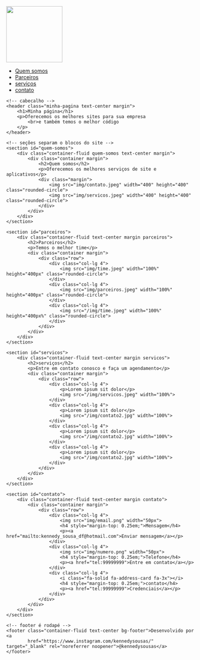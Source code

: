 <!DOCTYPE html>
<html lang="pt-br">

<head>
    <meta charset="utf-8">
    <title>Minha página</title>
    <link rel="stylesheet" type="text/css" href="CSS/style.css" <!-- CSS only -->
    <link href="https://cdn.jsdelivr.net/npm/bootstrap@5.2.0/dist/css/bootstrap.min.css" rel="stylesheet"
        integrity="sha384-gH2yIJqKdNHPEq0n4Mqa/HGKIhSkIHeL5AyhkYV8i59U5AR6csBvApHHNl/vI1Bx" crossorigin="anonymous">
    <script src="https://kit.fontawesome.com/4c49692760.js" crossorigin="anonymous"></script>
</head>

<body>
    <!-- menu (# ancora a seção)-->
    <nav class="navbar navbar-expand-lg navbar-light">
        <a class="navbar-brand" href="#">
            <img src="img/google-logo-1.png" width="150px">
        </a>
        <div class="collapse navbar-collapse">
            <ul class="navbar-nav">
                <li class="nav-item">
                    <a class="nav-link" href="#quem-somos">Quem somos</a>
                </li>
                <li class="nav-item">
                    <a class="nav-link" href="#parceiros">Parceiros</a>
                </li>
                <li class="nav-item">
                    <a class="nav-link" href="#servicos">serviços</a>
                </li>
                <li class="nav-item">
                    <a class="nav-link" href="#contato">contato</a>
                </li>
            </ul>
        </div>
    </nav>

    <!-- cabecalho -->
    <header class="minha-pagina text-center margin">
        <h1>Minha página</h1>
        <p>Oferecemos os melhores sites para sua empresa
            <br>e também temos o melhor código
        </p>
    </header>

    <!-- seções separam o blocos do site -->
    <section id="quem-somos">
        <div class="container-fluid quem-somos text-center margin">
            <div class="container margin">
                <h2>Quem somos</h2>
                <p>Oferecemos os melhores serviços de site e aplicativos</p>
                <div class="margin">
                    <img src="img/contato.jpeg" width="400" height="400" class="rounded-circle">
                    <img src="img/servicos.jpeg" width="400" height="400" class="rounded-circle">
                </div>
            </div>
        </div>
    </section>

    <section id="parceiros">
        <div class="container-fluid text-center margin parceiros">
            <h2>Parceiros</h2>
            <p>Temos o melhor time</p>
            <div class="container margin">
                <div class="row">
                    <div class="col-lg 4">
                        <img src="img/time.jpeg" width="100%" height="400px" class="rounded-circle">
                    </div>
                    <div class="col-lg 4">
                        <img src="img/parceiros.jpeg" width="100%" height="400px" class="rounded-circle">
                    </div>
                    <div class="col-lg 4">
                        <img src="/img/time.jpeg" width="100%" height="400px%" class="rounded-circle">
                    </div>
                </div>
            </div>
        </div>
    </section>

    <section id="servicos">
        <div class="container-fluid text-center margin servicos">
            <h2>serviços</h2>
            <p>Entre em contato conosco e faça um agendamento</p>
            <div class="container margin">
                <div class="row">
                    <div class="col-lg 4">
                        <p>Lorem ipsum sit dolor</p>
                        <img src="/img/servicos.jpeg" width="100%">
                    </div>
                    <div class="col-lg 4">
                        <p>Lorem ipsum sit dolor</p>
                        <img src="/img/contato2.jpg" width="100%">
                    </div>
                    <div class="col-lg 4">
                        <p>Lorem ipsum sit dolor</p>
                        <img src="/img/contato2.jpg" width="100%">
                    </div>
                    <div class="col-lg 4">
                        <p>Lorem ipsum sit dolor</p>
                        <img src="/img/contato2.jpg" width="100%">
                    </div>
                </div>
            </div>
        </div>
    </section>

    <section id="contato">
        <div class="container-fluid text-center margin contato">
            <div class="container margin">
                <div class="row">
                    <div class="col-lg 4">
                        <img src="img/email.png" width="50px">
                        <h4 style="margin-top: 0.25em;">Mensagem</h4>
                        <p><a href="mailto:kennedy_sousa_df@hotmail.com">Enviar mensagem</a></p>
                    </div>
                    <div class="col-lg 4">
                        <img src="img/numero.png" width="50px">
                        <h4 style="margin-top: 0.25em;">Telefone</h4>
                        <p><a href="tel:99999999">Entre em contato</a></p>
                    </div>
                    <div class="col-lg 4">
                        <i class="fa-solid fa-address-card fa-3x"></i>
                        <h4 style="margin-top: 0.25em;">contato</h4>
                        <p><a href="tel:99999999">Credenciais</a></p>
                    </div>
                </div>
            </div>
        </div>
    </section>

    <!-- footer é rodapé -->
    <footer class="container-fluid text-center bg-footer">Desenvolvido por <a
            href="https://www.instagram.com/kennedysousas/" target="_blank" rel="noreferrer noopener">@kennedysousas</a>
    </footer>

</body>

<!-- JavaScript Bundle with Popper -->
<script src="https://cdn.jsdelivr.net/npm/bootstrap@5.2.0/dist/js/bootstrap.bundle.min.js"
    integrity="sha384-A3rJD856KowSb7dwlZdYEkO39Gagi7vIsF0jrRAoQmDKKtQBHUuLZ9AsSv4jD4Xa"
    crossorigin="anonymous"></script>

</html>
